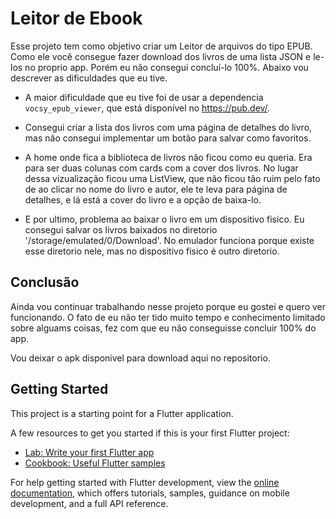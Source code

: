 # Leitor de Ebook

 Esse projeto tem como objetivo criar um Leitor de arquivos do tipo EPUB. Como ele você consegue fazer download dos livros de uma lista JSON e le-los no proprio app.
 Porém eu não consegui concluí-lo 100%. Abaixo vou descrever as dificuldades que eu tive.

* A maior dificuldade que eu tive foi de usar a dependencia `vocsy_epub_viewer`, que está disponível no https://pub.dev/.

* Consegui criar a lista dos livros com uma página de detalhes do livro, mas não consegui implementar um botão para salvar como favoritos.

* A home onde fica a biblioteca de livros não ficou como eu queria. Era para ser duas colunas com cards com a cover dos livros. No lugar dessa vizualização ficou uma ListView, que não ficou tão ruim pelo fato de ao clicar no nome do livro e autor, ele te leva para página de detalhes, e lá está a cover do livro e a opção de baixa-lo.

* E por ultimo, problema ao baixar o livro em um dispositivo fisico. Eu consegui salvar os livros baixados no diretorio '/storage/emulated/0/Download'. No emulador funciona porque existe esse diretorio nele, mas no dispositivo fisico é outro diretorio.


## Conclusão

Ainda vou continuar trabalhando nesse projeto porque eu gostei e quero ver funcionando. O fato de eu não ter tido muito tempo e conhecimento limitado sobre alguams coisas, fez com que eu não conseguisse concluir 100% do app.

Vou deixar o apk disponivel para download aqui no repositorio.



## Getting Started

This project is a starting point for a Flutter application.

A few resources to get you started if this is your first Flutter project:

- [Lab: Write your first Flutter app](https://docs.flutter.dev/get-started/codelab)
- [Cookbook: Useful Flutter samples](https://docs.flutter.dev/cookbook)

For help getting started with Flutter development, view the
[online documentation](https://docs.flutter.dev/), which offers tutorials,
samples, guidance on mobile development, and a full API reference.
